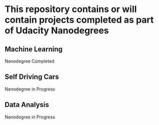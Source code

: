 # This repository contains or will contain projects completed as part of Udacity Nanodegrees  

## Machine Learning  

Nanodegree Completed

## Self Driving Cars  

Nanodegree in Progress

## Data Analysis  

Nanodegree in Progress 

